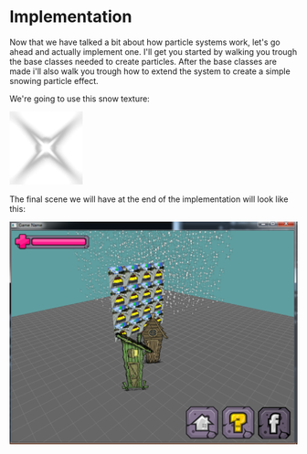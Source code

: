 # Implementation

Now that we have talked a bit about how particle systems work, let's go ahead and actually implement one. I'll get you started by walking you trough the base classes needed to create particles. After the base classes are made i'll also walk you trough how to extend the system to create a simple snowing particle effect. 

We're going to use this snow texture:

![SN](snow.png)

The final scene we will have at the end of the implementation will look like this:

![SNOWIN](snowin.png)